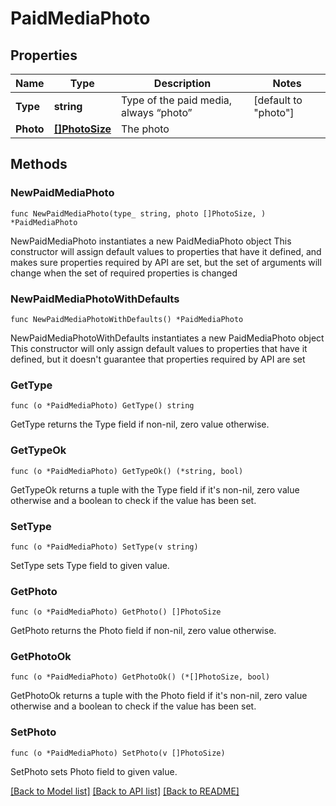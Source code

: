 # PaidMediaPhoto

## Properties

Name | Type | Description | Notes
------------ | ------------- | ------------- | -------------
**Type** | **string** | Type of the paid media, always “photo” | [default to "photo"]
**Photo** | [**[]PhotoSize**](PhotoSize.md) | The photo | 

## Methods

### NewPaidMediaPhoto

`func NewPaidMediaPhoto(type_ string, photo []PhotoSize, ) *PaidMediaPhoto`

NewPaidMediaPhoto instantiates a new PaidMediaPhoto object
This constructor will assign default values to properties that have it defined,
and makes sure properties required by API are set, but the set of arguments
will change when the set of required properties is changed

### NewPaidMediaPhotoWithDefaults

`func NewPaidMediaPhotoWithDefaults() *PaidMediaPhoto`

NewPaidMediaPhotoWithDefaults instantiates a new PaidMediaPhoto object
This constructor will only assign default values to properties that have it defined,
but it doesn't guarantee that properties required by API are set

### GetType

`func (o *PaidMediaPhoto) GetType() string`

GetType returns the Type field if non-nil, zero value otherwise.

### GetTypeOk

`func (o *PaidMediaPhoto) GetTypeOk() (*string, bool)`

GetTypeOk returns a tuple with the Type field if it's non-nil, zero value otherwise
and a boolean to check if the value has been set.

### SetType

`func (o *PaidMediaPhoto) SetType(v string)`

SetType sets Type field to given value.


### GetPhoto

`func (o *PaidMediaPhoto) GetPhoto() []PhotoSize`

GetPhoto returns the Photo field if non-nil, zero value otherwise.

### GetPhotoOk

`func (o *PaidMediaPhoto) GetPhotoOk() (*[]PhotoSize, bool)`

GetPhotoOk returns a tuple with the Photo field if it's non-nil, zero value otherwise
and a boolean to check if the value has been set.

### SetPhoto

`func (o *PaidMediaPhoto) SetPhoto(v []PhotoSize)`

SetPhoto sets Photo field to given value.



[[Back to Model list]](../README.md#documentation-for-models) [[Back to API list]](../README.md#documentation-for-api-endpoints) [[Back to README]](../README.md)


